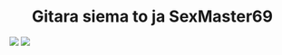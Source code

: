 <h1 align="center">Gitara siema to ja SexMaster69</h1>

<span>
  <img align="top" src="https://discord.c99.nl/widget/theme-4/290881759732563982.png">
  <img src="https://lastfm-recently-played.vercel.app/api?user=smugaski">
</span>
